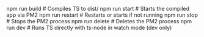 npm run build       # Compiles TS to dist/
npm run start       # Starts the compiled app via PM2
npm run restart     # Restarts or starts if not running
npm run stop        # Stops the PM2 process
npm run delete      # Deletes the PM2 process
npm run dev         # Runs TS directly with ts-node in watch mode (dev only)
